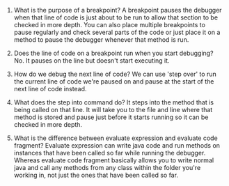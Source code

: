 1. What is the purpose of a breakpoint?
A breakpoint pauses the debugger when that line of code is just about to be run to allow that section to be checked in more depth. You can also place multiple breakpoints to pause regularly and check several parts of the code or just place it on a method to pause the debugger whenever that method is run.

2. Does the line of code on a breakpoint run when you start debugging?
No. It pauses on the line but doesn't start executing it.

3. How do we debug the next line of code?
We can use 'step over' to run the current line of code we're paused on and pause at the start of the next line of code instead.

4. What does the step into command do?
It steps into the method that is being called on that line. It will take you to the file and line where that method is stored and pause just before it starts running so it can be checked in more depth.

5. What is the difference between evaluate expression and evaluate code fragment?
Evaluate expression can write java code and run methods on instances that have been called so far while running the debugger. Whereas evaluate code fragment basically allows you to write normal java and call any methods from any class within the folder you're working in, not just the ones that have been called so far.
